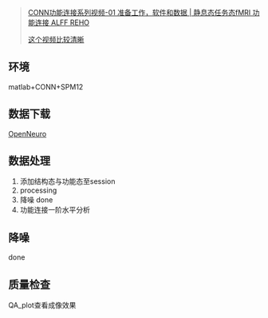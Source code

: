 > [CONN功能连接系列视频-01 准备工作，软件和数据    |  静息态任务态fMRI 功能连接 ALFF REHO](https://www.bilibili.com/video/BV1ys421u715?vd_source=ec4e4974e1b56ed330afdb6c6ead1501)
>
> [这个视频比较清晰](https://www.bilibili.com/video/BV1yw4m1v7vo?vd_source=ec4e4974e1b56ed330afdb6c6ead1501)

## 环境

matlab+CONN+SPM12

## 数据下载

[OpenNeuro](https://openneuro.org/)

## 数据处理

1. 添加结构态与功能态至session
2. processing
3. 降噪 done
4. 功能连接一阶水平分析

## 降噪

done

## 质量检查

QA_plot查看成像效果